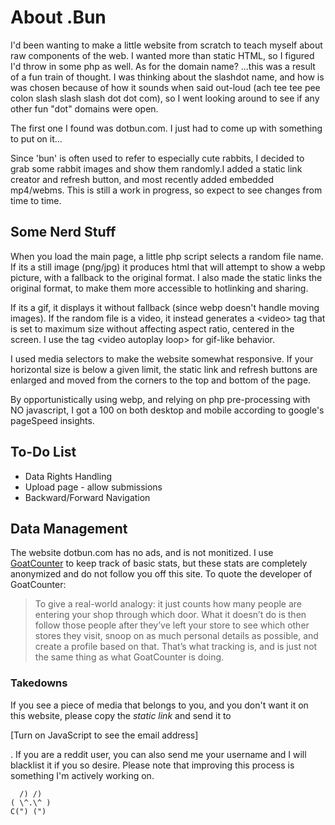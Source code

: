 About .Bun
==========

I'd been wanting to make a little website from scratch to teach myself
about raw components of the web. I wanted more than static HTML, so I
figured I'd throw in some php as well. As for the domain name? ...this
was a result of a fun train of thought. I was thinking about the
slashdot name, and how is was chosen because of how it sounds when said
out-loud (ach tee tee pee colon slash slash slash dot dot com), so I
went looking around to see if any other fun "dot" domains were open.

The first one I found was dotbun.com. I just had to come up with
something to put on it...

Since 'bun' is often used to refer to especially cute rabbits, I decided
to grab some rabbit images and show them randomly.I added a static link
creator and refresh button, and most recently added embedded mp4/webms.
This is still a work in progress, so expect to see changes from time to
time.

Some Nerd Stuff
---------------

When you load the main page, a little php script selects a random file
name. If its a still image (png/jpg) it produces html that will attempt
to show a webp picture, with a fallback to the original format. I also
made the static links the original format, to make them more accessible
to hotlinking and sharing.

If its a gif, it displays it without fallback (since webp doesn't handle
moving images). If the random file is a video, it instead generates a
&lt;video&gt; tag that is set to maximum size without affecting aspect
ratio, centered in the screen. I use the tag &lt;video autoplay loop&gt;
for gif-like behavior.

I used media selectors to make the website somewhat responsive. If your
horizontal size is below a given limit, the static link and refresh
buttons are enlarged and moved from the corners to the top and bottom of
the page.

By opportunistically using webp, and relying on php pre-processing with
NO javascript, I got a 100 on both desktop and mobile according to
google's pageSpeed insights.

To-Do List
----------

-   Data Rights Handling
-   Upload page - allow submissions
-   Backward/Forward Navigation

Data Management
---------------

The website dotbun.com has no ads, and is not monitized. I use
[GoatCounter](https://dotbun.goatcounter.com) to keep track of basic
stats, but these stats are completely anonymized and do not follow you
off this site. To quote the developer of GoatCounter:

> To give a real-world analogy: it just counts how many people are
> entering your shop through which door. What it doesn’t do is then
> follow those people after they’ve left your store to see which other
> stores they visit, snoop on as much personal details as possible, and
> create a profile based on that. That’s what tracking is, and is just
> not the same thing as what GoatCounter is doing.

### Takedowns

If you see a piece of media that belongs to you, and you don't want it
on this website, please copy the *static link* and send it to

\[Turn on JavaScript to see the email address\]

. If you are a reddit user, you can also send me your username and I
will blacklist it if you so desire. Please note that improving this
process is something I'm actively working on.

```
  /) /) 
( \^.\^ ) 
C(") (")
```
